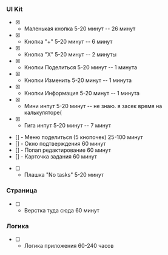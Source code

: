 ### UI Kit
- [X] - Маленькая кнопка 5-20 минут -- 26 минут
- [X] - Кнопка "+" 5-20 минут -- 6 минут
- [X] - Кнопка "Х" 5-20 минут -- 2 минуты
- [X] - Кнопки Поделиться 5-20 минут -- 1 минута
- [X] - Кнопки Изменить 5-20 минут -- 1 минута
- [X] - Кнопки Информация 5-20 минут -- 1 минута
- [X] - Мини инпут 5-20 минут -- не знаю. я засек время на калькуляторе(
- [X] - Гига инпут 5-20 минут -- 7 минут
- [] - Меню поделиться (5 кнопочек) 25-100 минут
- [] - Окно подтверждения 60 минут
- [] - Попап редактирование 60 минут
- [] - Карточка задания 60 минут
- [ ] - Плашка "No tasks" 5-20 минут

### Страница
- [ ] - Верстка туда сюда 60 минут

### Логика
- [ ] - Логика приложения 60-240 часов
